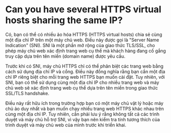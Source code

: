 # Can you have several HTTPS virtual hosts sharing the same IP?

Có, bạn có thể có nhiều ảo hóa HTTPS (HTTPS virtual hosts) chia sẻ cùng một địa chỉ IP trên một máy chủ web. Điều này được gọi là "Server Name Indication" (SNI). SNI là một phần mở rộng của giao thức TLS/SSL, cho phép máy chủ web xác định trang web cụ thể mà khách hàng đang cố gắng truy cập dựa trên tên miền (domain name) được yêu cầu.

Trước khi có SNI, máy chủ HTTPS chỉ có thể phân biệt các trang web bằng cách sử dụng địa chỉ IP và cổng. Điều này đồng nghĩa rằng bạn cần một địa chỉ IP riêng biệt cho mỗi trang web HTTPS bạn muốn cài đặt. Tuy nhiên, với SNI, bạn có thể sử dụng cùng một địa chỉ IP cho nhiều trang web và máy chủ web sẽ xác định trang web cụ thể dựa trên tên miền trong giao thức SSL/TLS handshake.

Điều này rất hữu ích trong trường hợp bạn có một máy chủ vật lý hoặc máy chủ ảo duy nhất và bạn muốn chạy nhiều trang web HTTPS khác nhau trên cùng một địa chỉ IP. Tuy nhiên, cần phải lưu ý rằng không tất cả các trình duyệt và máy chủ hỗ trợ SNI, vì vậy bạn nên kiểm tra tính tương thích của trình duyệt và máy chủ web của mình trước khi triển khai.
